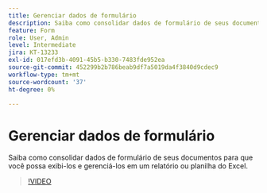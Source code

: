```yaml
---
title: Gerenciar dados de formulário
description: Saiba como consolidar dados de formulário de seus documentos
feature: Form
role: User, Admin
level: Intermediate
jira: KT-13233
exl-id: 017efd3b-4091-45b5-b330-7483fde952ea
source-git-commit: 452299b2b786beab9df7a5019da4f3840d9cdec9
workflow-type: tm+mt
source-wordcount: '37'
ht-degree: 0%

---
```


# Gerenciar dados de formulário

Saiba como consolidar dados de formulário de seus documentos para que você possa exibi-los e gerenciá-los em um relatório ou planilha do Excel.

>[!VIDEO](https://video.tv.adobe.com/v/3419330?quality=12&learn=on&hidetitle=true)
